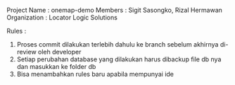 Project Name    : onemap-demo
Members         : Sigit Sasongko, Rizal Hermawan
Organization    : Locator Logic Solutions

Rules : 

1. Proses commit dilakukan terlebih dahulu ke branch sebelum akhirnya di-review oleh developer
2. Setiap perubahan database yang dilakukan harus dibackup file db nya dan masukkan ke folder db
3. Bisa menambahkan rules baru apabila mempunyai ide

